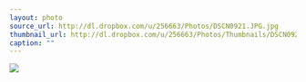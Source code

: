 ```yaml
---
layout: photo
source_url: http://dl.dropbox.com/u/256663/Photos/DSCN0921.JPG.jpg
thumbnail_url: http://dl.dropbox.com/u/256663/Photos/Thumbnails/DSCN0921.JPG.jpg
caption: ""
---
```

![](http://dl.dropbox.com/u/256663/Photos/DSCN0921.JPG.jpg)